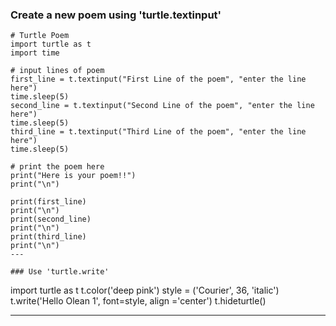 ### Create a new poem using 'turtle.textinput'

```
# Turtle Poem
import turtle as t
import time

# input lines of poem
first_line = t.textinput("First Line of the poem", "enter the line here")
time.sleep(5)
second_line = t.textinput("Second Line of the poem", "enter the line here")
time.sleep(5)
third_line = t.textinput("Third Line of the poem", "enter the line here")
time.sleep(5)

# print the poem here
print("Here is your poem!!")
print("\n")

print(first_line)
print("\n")
print(second_line)
print("\n")
print(third_line)
print("\n")
---

### Use 'turtle.write'
```
import turtle as t
t.color('deep pink')
style = ('Courier', 36, 'italic')
t.write('Hello Olean 1', font=style, align ='center')
t.hideturtle()

---
